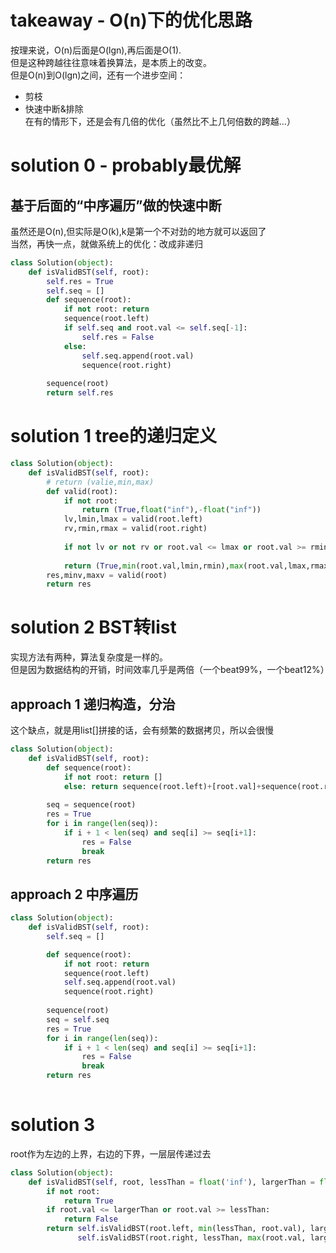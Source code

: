 # takeaway - O(n)下的优化思路
按理来说，O(n)后面是O(lgn),再后面是O(1).  
但是这种跨越往往意味着换算法，是本质上的改变。  
但是O(n)到O(lgn)之间，还有一个进步空间：
- 剪枝
- 快速中断&排除  
在有的情形下，还是会有几倍的优化（虽然比不上几何倍数的跨越...）
# solution 0 - probably最优解
## 基于后面的“中序遍历”做的快速中断
虽然还是O(n),但实际是O(k),k是第一个不对劲的地方就可以返回了    
当然，再快一点，就做系统上的优化：改成非递归
```py
class Solution(object):
    def isValidBST(self, root):
        self.res = True
        self.seq = []
        def sequence(root):
            if not root: return 
            sequence(root.left)
            if self.seq and root.val <= self.seq[-1]: 
                self.res = False
            else:
                self.seq.append(root.val)
                sequence(root.right)
        
        sequence(root)
        return self.res
```

# solution 1 tree的递归定义
```py
class Solution(object):
    def isValidBST(self, root):
        # return (valie,min,max)
        def valid(root):
            if not root:
                return (True,float("inf"),-float("inf"))
            lv,lmin,lmax = valid(root.left)
            rv,rmin,rmax = valid(root.right)
            
            if not lv or not rv or root.val <= lmax or root.val >= rmin: return (False,0,0)
            
            return (True,min(root.val,lmin,rmin),max(root.val,lmax,rmax))
        res,minv,maxv = valid(root)
        return res
```
# solution 2 BST转list
实现方法有两种，算法复杂度是一样的。  
但是因为数据结构的开销，时间效率几乎是两倍（一个beat99%，一个beat12%）
## approach 1 递归构造，分治
这个缺点，就是用list[]拼接的话，会有频繁的数据拷贝，所以会很慢
```py
class Solution(object):
    def isValidBST(self, root):
        def sequence(root):
            if not root: return []
            else: return sequence(root.left)+[root.val]+sequence(root.right)
        
        seq = sequence(root)
        res = True
        for i in range(len(seq)):
            if i + 1 < len(seq) and seq[i] >= seq[i+1]: 
                res = False
                break
        return res
```

## approach 2 中序遍历
```py
class Solution(object):
    def isValidBST(self, root):
        self.seq = []

        def sequence(root):
            if not root: return 
            sequence(root.left)
            self.seq.append(root.val)
            sequence(root.right)
        
        sequence(root)
        seq = self.seq
        res = True
        for i in range(len(seq)):
            if i + 1 < len(seq) and seq[i] >= seq[i+1]: 
                res = False
                break
        return res
            
```
# solution 3
root作为左边的上界，右边的下界，一层层传递过去
```py
class Solution(object):
    def isValidBST(self, root, lessThan = float('inf'), largerThan = float('-inf')):
        if not root:
            return True
        if root.val <= largerThan or root.val >= lessThan:
            return False
        return self.isValidBST(root.left, min(lessThan, root.val), largerThan) and \
               self.isValidBST(root.right, lessThan, max(root.val, largerThan))
```